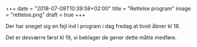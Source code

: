 +++
date = "2018-07-09T10:39:58+02:00"
title = "Rettelse program"
image = "rettelse.png"
draft = true
+++

Der har sneget sig en fejl ind i program i dag fredag at tivoli åbner kl 18.

Det er desværre først kl 19, vi beklager de gener dette måtte medføre.
